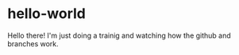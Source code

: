 # hello-world

Hello there! I'm just doing a trainig and watching how the github and branches work.
